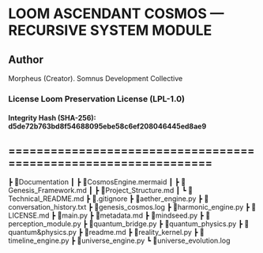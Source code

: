 # LOOM ASCENDANT COSMOS — RECURSIVE SYSTEM MODULE

## Author

 Morpheus (Creator). Somnus
 Development Collective

### License Loom Preservation License (LPL-1.0)

#### Integrity Hash (SHA-256): d5de72b763bd8f54688095ebe58c6ef208046445ed8ae9

## ================================================================

┣ 📂Documentation
┃ ┣ 📜CosmosEngine.mermaid
┃ ┣ 📜Genesis_Framework.md
┃ ┣ 📜Project_Structure.md
┃ ┗ 📜Technical_README.md
┣ 📜.gitignore
┣ 📜aether_engine.py
┣ 📜conversation_history.txt
┣ 📜genesis_cosmos.log
┣ 📜harmonic_engine.py
┣ 📜LICENSE.md
┣ 📜main.py
┣ 📜metadata.md
┣ 📜mindseed.py
┣ 📜perception_module.py
┣ 📜quantum_bridge.py
┣ 📜quantum_physics.py
┣ 📜quantum&physics.py
┣ 📜readme.md
┣ 📜reality_kernel.py
┣ 📜timeline_engine.py
┣ 📜universe_engine.py
┗ 📜universe_evolution.log
